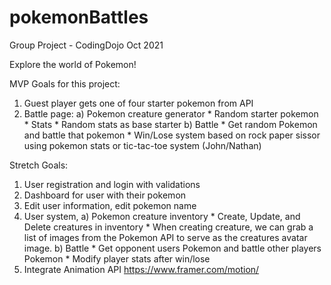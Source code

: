 # pokemonBattles
Group Project - CodingDojo Oct 2021

Explore the world of Pokemon! 

MVP Goals for this project:
1) Guest player gets one of four starter pokemon from API
2) Battle page: 
    a) Pokemon creature generator
        * Random starter pokemon
        * Stats
        * Random stats as base starter
    b) Battle
        * Get random Pokemon and battle that pokemon 
        * Win/Lose system based on rock paper sissor using pokemon stats or tic-tac-toe system (John/Nathan)


Stretch Goals:
1) User registration and login with validations
2) Dashboard for user with their pokemon
3) Edit user information, edit pokemon name
4) User system,
    a) Pokemon creature inventory
        * Create, Update, and Delete creatures in inventory
        * When creating creature, we can grab a list of images from the Pokemon API to serve as the creatures avatar image.
    b) Battle
        * Get opponent users Pokemon and battle other players Pokemon
        * Modify player stats after win/lose
5) Integrate Animation API https://www.framer.com/motion/